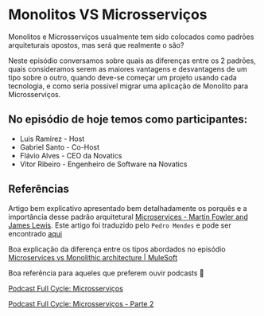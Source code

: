 # Monolitos VS Microsserviços

Monolitos e Microsserviços usualmente tem sido colocados como padrōes arquiteturais opostos, mas será que realmente o são?

Neste episódio conversamos sobre quais as diferenças entre os 2 padrōes, quais consideramos serem as maiores vantagens e desvantagens de um tipo sobre o outro, quando deve-se começar um projeto usando cada tecnologia, e como seria possivel migrar uma aplicação de Monolito para Microsserviços.

## No episódio de hoje temos como participantes:
  * Luis Ramirez - Host
  * Gabriel Santo - Co-Host
  * Flávio Alves - CEO da Novatics
  * Vitor Ribeiro - Engenheiro de Software na Novatics

## Referências

Artigo bem explicativo apresentado bem detalhadamente os porquês e a importância desse padrão arquitetural [Microservices - Martin Fowler and James Lewis](https://martinfowler.com/articles/microservices.html). Este artigo foi traduzido pelo `Pedro Mendes` e pode ser encontrado [aqui](http://www.pedromendes.com.br/2016/01/02/microservicos/)

Boa explicação da diferença entre os tipos abordados no episódio [Microservices vs Monolithic architecture | MuleSoft](https://www.mulesoft.com/resources/api/microservices-vs-monolithic)

Boa referência para aqueles que preferem ouvir podcasts :eyes: 

[Podcast Full Cycle: Microsserviços](https://www.youtube.com/watch?v=ZI8l8Zf3iZM)

[Podcast Full Cycle: Microsserviços - Parte 2](https://www.youtube.com/watch?v=1trCeCSYSxk)
